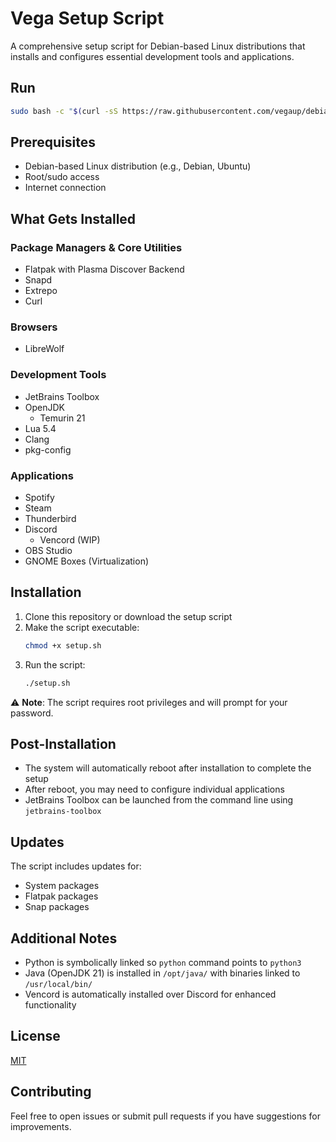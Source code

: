 # Vega Setup Script

A comprehensive setup script for Debian-based Linux distributions that installs and configures essential development tools and applications.

## Run

```bash
sudo bash -c "$(curl -sS https://raw.githubusercontent.com/vegaup/debian-based/refs/heads/main/setup.sh)"
```

## Prerequisites

- Debian-based Linux distribution (e.g., Debian, Ubuntu)
- Root/sudo access
- Internet connection

## What Gets Installed

### Package Managers & Core Utilities
- Flatpak with Plasma Discover Backend
- Snapd
- Extrepo
- Curl

### Browsers
- LibreWolf

### Development Tools
- JetBrains Toolbox
- OpenJDK
   - Temurin 21
- Lua 5.4
- Clang
- pkg-config

### Applications
- Spotify
- Steam
- Thunderbird
- Discord
   - Vencord (WIP)
- OBS Studio
- GNOME Boxes (Virtualization)

## Installation

1. Clone this repository or download the setup script
2. Make the script executable:
   ```bash
   chmod +x setup.sh
   ```
3. Run the script:
   ```bash
   ./setup.sh
   ```

⚠️ **Note**: The script requires root privileges and will prompt for your password.

## Post-Installation

- The system will automatically reboot after installation to complete the setup
- After reboot, you may need to configure individual applications
- JetBrains Toolbox can be launched from the command line using `jetbrains-toolbox`

## Updates

The script includes updates for:
- System packages
- Flatpak packages
- Snap packages

## Additional Notes

- Python is symbolically linked so `python` command points to `python3`
- Java (OpenJDK 21) is installed in `/opt/java/` with binaries linked to `/usr/local/bin/`
- Vencord is automatically installed over Discord for enhanced functionality

## License

[MIT](LICENSE.md)

## Contributing

Feel free to open issues or submit pull requests if you have suggestions for improvements.
